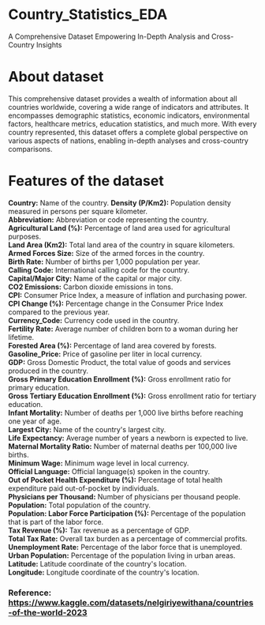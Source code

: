 # Country_Statistics_EDA
A Comprehensive Dataset Empowering In-Depth Analysis and Cross-Country Insights
# About dataset
This comprehensive dataset provides a wealth of information about all countries worldwide, covering a wide range of indicators and attributes. It encompasses demographic statistics, economic indicators, environmental factors, healthcare metrics, education statistics, and much more. With every country represented, this dataset offers a complete global perspective on various aspects of nations, enabling in-depth analyses and cross-country comparisons.
# Features of the dataset
**Country:** Name of the country.
**Density (P/Km2):** Population density measured in persons per square kilometer.<br>
**Abbreviation:** Abbreviation or code representing the country.<br>
**Agricultural Land (%):** Percentage of land area used for agricultural purposes.<br>
**Land Area (Km2):** Total land area of the country in square kilometers.<br>
**Armed Forces Size:** Size of the armed forces in the country.<br>
**Birth Rate:** Number of births per 1,000 population per year.<br>
**Calling Code:** International calling code for the country.<br>
**Capital/Major City:** Name of the capital or major city.<br>
**CO2 Emissions:** Carbon dioxide emissions in tons.<br>
**CPI:** Consumer Price Index, a measure of inflation and purchasing power.<br>
**CPI Change (%):** Percentage change in the Consumer Price Index compared to the previous year.<br>
**Currency_Code:** Currency code used in the country.<br>
**Fertility Rate:** Average number of children born to a woman during her lifetime.<br>
**Forested Area (%):** Percentage of land area covered by forests.<br>
**Gasoline_Price:** Price of gasoline per liter in local currency.<br>
**GDP:** Gross Domestic Product, the total value of goods and services produced in the country.<br>
**Gross Primary Education Enrollment (%):** Gross enrollment ratio for primary education.<br>
**Gross Tertiary Education Enrollment (%):** Gross enrollment ratio for tertiary education.<br>
**Infant Mortality:** Number of deaths per 1,000 live births before reaching one year of age.<br>
**Largest City:** Name of the country's largest city.<br>
**Life Expectancy:** Average number of years a newborn is expected to live.<br>
**Maternal Mortality Ratio:** Number of maternal deaths per 100,000 live births.<br>
**Minimum Wage:** Minimum wage level in local currency.<br>
**Official Language:** Official language(s) spoken in the country.<br>
**Out of Pocket Health Expenditure (%):** Percentage of total health expenditure paid out-of-pocket by individuals.<br>
**Physicians per Thousand:** Number of physicians per thousand people.<br>
**Population:** Total population of the country.<br>
**Population: Labor Force Participation (%):** Percentage of the population that is part of the labor force.<br>
**Tax Revenue (%):** Tax revenue as a percentage of GDP.<br>
**Total Tax Rate:** Overall tax burden as a percentage of commercial profits.<br>
**Unemployment Rate:** Percentage of the labor force that is unemployed.<br>
**Urban Population:** Percentage of the population living in urban areas.<br>
**Latitude:** Latitude coordinate of the country's location.<br>
**Longitude:** Longitude coordinate of the country's location.<br>
### Reference: https://www.kaggle.com/datasets/nelgiriyewithana/countries-of-the-world-2023
